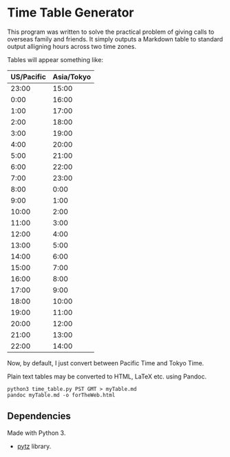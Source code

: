 # Time Table Generator

This program was written to solve the practical problem of giving
calls to overseas family and friends. It simply outputs a Markdown
table to standard output alligning hours across two time zones.

Tables will appear something like:

| US/Pacific   | Asia/Tokyo   |
| ------------ | ------------ |
|        23:00 |        15:00 |
|         0:00 |        16:00 |
|         1:00 |        17:00 |
|         2:00 |        18:00 |
|         3:00 |        19:00 |
|         4:00 |        20:00 |
|         5:00 |        21:00 |
|         6:00 |        22:00 |
|         7:00 |        23:00 |
|         8:00 |         0:00 |
|         9:00 |         1:00 |
|        10:00 |         2:00 |
|        11:00 |         3:00 |
|        12:00 |         4:00 |
|        13:00 |         5:00 |
|        14:00 |         6:00 |
|        15:00 |         7:00 |
|        16:00 |         8:00 |
|        17:00 |         9:00 |
|        18:00 |        10:00 |
|        19:00 |        11:00 |
|        20:00 |        12:00 |
|        21:00 |        13:00 |
|        22:00 |        14:00 |

Now, by default, I just convert between Pacific Time and Tokyo Time.

Plain text tables may be converted to HTML, LaTeX etc. using Pandoc. 

    python3 time_table.py PST GMT > myTable.md
    pandoc myTable.md -o forTheWeb.html

## Dependencies

Made with Python 3.

- [pytz](https://github.com/newvem/pytz) library.


